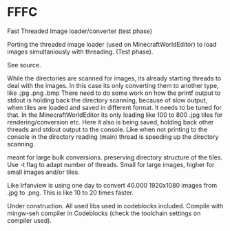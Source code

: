 # FFFC
Fast Threaded Image loader/converter (test phase)

Porting the threaded image loader (used on MinecraftWorldEditor) to load images simultaniously with threading. (Test phase).

See source.

While the directories are scanned for images, its already starting threads to deal with the images.
In this case its only converting them to another type, like .jpg .png .bmp
There need to do some work on how the printf output to stdout is holding back the directory scanning, because of slow output, when tiles are loaded and saved in different format. It needs to be tuned for that. In the MinecraftWorldEditor its only loading like 100 to 800 .jpg tiles for rendering/conversion etc. Here it also is being saved, holding back other threads and stdout output to the console. Like when not printing to the console in the directory reading (main) thread is speeding up the directory scanning.

meant for large bulk conversions. preserving directory structure of the tiles. 
Use -t flag to adapt number of threads. Small for large images, higher for small images and/or tiles.

Like Irfanview is using one day to convert 40.000 1920x1080 images from .jpg to .png.
This is like 10 to 20 times faster.

Under construction. All used libs used in codeblocks included. 
Compile with mingw-seh compiler in Codeblocks (check the toolchain settings on compiler used).
